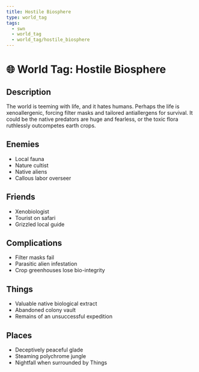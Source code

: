 ```yaml
---
title: Hostile Biosphere
type: world_tag
tags:
  - swn
  - world_tag
  - world_tag/hostile_biosphere
---
```

# 🌐 World Tag: Hostile Biosphere

## Description
The world is teeming with life, and it hates humans. Perhaps the life is xenoallergenic, forcing filter masks and tailored antiallergens for survival. It could be the native predators are huge and fearless, or the toxic flora ruthlessly outcompetes earth crops.
## Enemies
- Local fauna
- Nature cultist
- Native aliens
- Callous labor overseer

## Friends
- Xenobiologist
- Tourist on safari
- Grizzled local guide

## Complications
- Filter masks fail
- Parasitic alien infestation
- Crop greenhouses lose bio-integrity

## Things
- Valuable native biological extract
- Abandoned colony vault
- Remains of an unsuccessful expedition

## Places
- Deceptively peaceful glade
- Steaming polychrome jungle
- Nightfall when surrounded by Things

